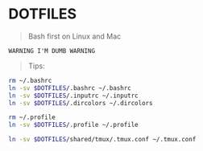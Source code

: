 # DOTFILES

> Bash first on Linux and Mac

`WARNING I'M DUMB WARNING`

> Tips: 

```sh
rm ~/.bashrc
ln -sv $DOTFILES/.bashrc ~/.bashrc
ln -sv $DOTFILES/.inputrc ~/.inputrc
ln -sv $DOTFILES/.dircolors ~/.dircolors

rm ~/.profile
ln -sv $DOTFILES/.profile ~/.profile

ln -sv $DOTFILES/shared/tmux/.tmux.conf ~/.tmux.conf
```